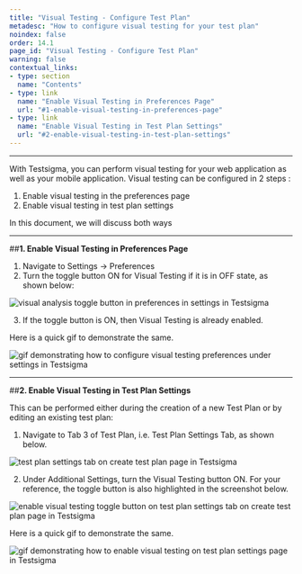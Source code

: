 ```yaml
---
title: "Visual Testing - Configure Test Plan"
metadesc: "How to configure visual testing for your test plan"
noindex: false
order: 14.1
page_id: "Visual Testing - Configure Test Plan"
warning: false
contextual_links:
- type: section
  name: "Contents"
- type: link
  name: "Enable Visual Testing in Preferences Page"
  url: "#1-enable-visual-testing-in-preferences-page"
- type: link
  name: "Enable Visual Testing in Test Plan Settings"
  url: "#2-enable-visual-testing-in-test-plan-settings" 
---
```


---


With Testsigma, you can perform visual testing for your web application as well as your mobile application. Visual testing can be configured in 2 steps :

  1. Enable visual testing in the preferences page
  2. Enable visual testing in test plan settings

In this document, we will discuss both ways

---
##**1. Enable Visual Testing in Preferences Page**

  1. Navigate to Settings → Preferences
  2. Turn the toggle button ON for Visual Testing if it is in OFF state, as shown below:

![visual analysis toggle button in preferences in settings in Testsigma](https://docs.testsigma.com/images/configure-test-plan/visual-analysic-toggle-button-preferences-settings-testsigma.png)

   3. If the toggle button is ON, then Visual Testing is already enabled.

Here is a quick gif to demonstrate the same.

![gif demonstrating how to configure visual testing preferences under settings in Testsigma](https://docs.testsigma.com/images/configure-test-plan/gif-configure-visual-testing-in-preferences-settings-testsigma.gif)

---
##**2. Enable Visual Testing in Test Plan Settings** 

This can be performed either during the creation of a new Test Plan or by editing an existing test plan:

  1. Navigate to Tab 3 of Test Plan, i.e. Test Plan Settings Tab, as shown below.

  ![test plan settings tab on create test plan page in Testsigma](https://docs.testsigma.com/images/configure-test-plan/test-plan-settings-tab-create-test-plan-page-testsigma.png)

  2. Under Additional Settings, turn the Visual Testing button ON. For your reference, the toggle button is also highlighted in the screenshot below.

  ![enable visual testing toggle button on test plan settings tab on create test plan page in Testsigma](https://docs.testsigma.com/images/configure-test-plan/enable-visual-testing-toggle-button-test-plan-settings-tab-create-test-plan-page-testsigma.png)

  Here is a quick gif to demonstrate the same.

  ![gif demonstrating how to enable visual testing on test plan settings page in Testsigma](https://docs.testsigma.com/images/configure-test-plan/gif-enable-visualt-testing-test-plan-settings-testsigma.gif)

  